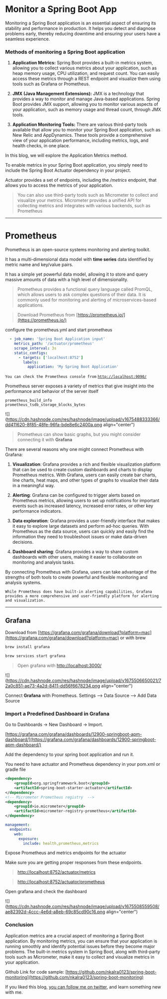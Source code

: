 # Monitor a Spring Boot App

Monitoring a Spring Boot application is an essential aspect of ensuring its stability and performance in production. It helps you detect and diagnose problems early, thereby reducing downtime and ensuring your users have a seamless experience.

### Methods of monitoring a Spring Boot application

1. **Application Metrics:** Spring Boot provides a built-in metrics system, allowing you to collect various metrics about your application, such as heap memory usage, CPU utilization, and request count. You can easily access these metrics through a REST endpoint and visualize them using tools such as Grafana or Prometheus.
    
2. **JMX (Java Management Extensions):** JMX is a technology that provides a way to monitor and manage Java-based applications. Spring Boot provides JMX support, allowing you to monitor various aspects of your application, such as memory usage and thread count, through JMX tools.
    
3. **Application Monitoring Tools:** There are various third-party tools available that allow you to monitor your Spring Boot application, such as New Relic and AppDynamics. These tools provide a comprehensive view of your application performance, including metrics, logs, and health checks, in one place.
    

In this blog, we will explore the Application Metrics method.

To enable metrics in your Spring Boot application, you simply need to include the Spring Boot Actuator dependency in your project.

Actuator provides a set of endpoints, including the */metrics* endpoint, that allows you to access the metrics of your application.

> You can also use third-party tools such as Micrometer to collect and visualize your metrics. Micrometer provides a unified API for collecting metrics and integrates with various backends, such as Prometheus

---

# Prometheus

Prometheus is an open-source systems monitoring and alerting toolkit.

It has a multi-dimensional data model with **time series** data identified by metric name and key/value pairs.

It has a simple yet powerful data model, allowing it to store and query massive amounts of data with a high level of dimensionality.

> Prometheus provides a functional query language called PromQL, which allows users to ask complex questions of their data. It is commonly used for monitoring and alerting of microservices-based applications.

> Download Prometheus from [https://prometheus.io/](https://prometheus.io/)

configure the prometheus.yml and start prometheus

```yaml
  - job_name: 'Spring Boot Application input'
    metrics_path: '/actuator/prometheus'
    scrape_interval: 3s
    static_configs:
      - targets: ['localhost:8752']
        labels:
          application: 'My Spring Boot Application'
```

`You can check the Prometheus console from` [`http://localhost:9090/`](http://localhost:9090/)

Prometheus server exposes a variety of metrics that give insight into the performance and behavior of the server itself

`prometheus_build_info`  
`prometheus_tsdb_storage_blocks_bytes`

![](https://cdn.hashnode.com/res/hashnode/image/upload/v1675488333366/dd411620-8f85-48fe-96fa-bde8e6c2400a.png align="center")

> Prometheus can show basic graphs, but you might consider connecting it with **Grafana**

There are several reasons why one might connect Prometheus with Grafana:

1. **Visualization**: Grafana provides a rich and flexible visualization platform that can be used to create custom dashboards and charts to display Prometheus metrics. With Grafana, users can easily create bar charts, line charts, heat maps, and other types of graphs to visualize their data in a meaningful way.
    
2. **Alerting**: Grafana can be configured to trigger alerts based on Prometheus metrics, allowing users to set up notifications for important events such as increased latency, increased error rates, or other key performance indicators.
    
3. **Data exploration**: Grafana provides a user-friendly interface that makes it easy to explore large datasets and perform ad-hoc queries. With Prometheus as the data source, users can quickly and easily find the information they need to troubleshoot issues or make data-driven decisions.
    
4. **Dashboard sharing**: Grafana provides a way to share custom dashboards with other users, making it easier to collaborate on monitoring and analysis tasks.
    

By connecting Prometheus with Grafana, users can take advantage of the strengths of both tools to create powerful and flexible monitoring and analysis systems.

`While Prometheus does have built-in alerting capabilities, Grafana provides a more comprehensive and user-friendly platform for alerting and visualization.`

---

## **Grafana**

Download from [https://grafana.com/grafana/download?platform=mac](https://grafana.com/grafana/download?platform=mac) or with brew

```bash
brew install grafana

brew services start grafana
```

> Open grafana with [http://localhost:3000/](http://localhost:3000/)

![](https://cdn.hashnode.com/res/hashnode/image/upload/v1675506650021/72a0c851-ae73-4a2d-8411-dd56f6678234.png align="center")

Connect **Grafana** with Prometheus. Settings --&gt; Data Source --&gt; Add Data Source

### **Import a Predefined Dashboard in Grafana**

Go to Dashboards -&gt; New Dashboard -&gt; Import.

[https://grafana.com/grafana/dashboards/12900-springboot-apm-dashboard/](https://grafana.com/grafana/dashboards/12900-springboot-apm-dashboard/)

Add the dependency to your spring boot application and run it.

You need to have actuator and Prometheus dependency in your pom.xml or gradle file

```xml
<dependency>
	<groupId>org.springframework.boot</groupId>
	<artifactId>spring-boot-starter-actuator</artifactId>
</dependency>
<!-- Micrometer Prometheus registry  -->
<dependency>
	<groupId>io.micrometer</groupId>
	<artifactId>micrometer-registry-prometheus</artifactId>
</dependency>
```

```yaml
management:
  endpoints:
    web:
      exposure:
        include: health,prometheus,metrics
```

Expose Prometheus and metrics endpoints for the actuator

Make sure you are getting proper responses from these endpoints.

> [http://localhost:8752/actuator/metrics](http://localhost:8752/actuator/metrics)

> [http://localhost:8752/actuator/prometheus](http://localhost:8752/actuator/prometheus)

Open grafana and check the dashboard

![](https://cdn.hashnode.com/res/hashnode/image/upload/v1675508559508/ae82392d-4ccc-4e6d-a8eb-69c85cd90c16.png align="center")

### Conclusion

Application metrics are a crucial aspect of monitoring a Spring Boot application. By monitoring metrics, you can ensure that your application is running smoothly and identify potential issues before they become major problems. The built-in metrics system in Spring Boot, along with third-party tools such as Micrometer, make it easy to collect and visualize metrics in your application.

Github Link for code sample: [https://github.com/nkalra0123/spring-boot-monitoring](https://github.com/nkalra0123/spring-boot-monitoring)

If you liked this blog, [you can follow me on twitter](https://twitter.com/nkalra0123), and learn something new with me.
